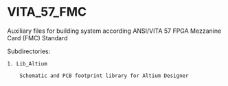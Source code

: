 # VITA_57_FMC

Auxiliary files for building system according ANSI/VITA 57 FPGA Mezzanine Card (FMC) Standard

Subdirectories:

	1. Lib_Altium
	
		Schematic and PCB footprint library for Altium Designer

